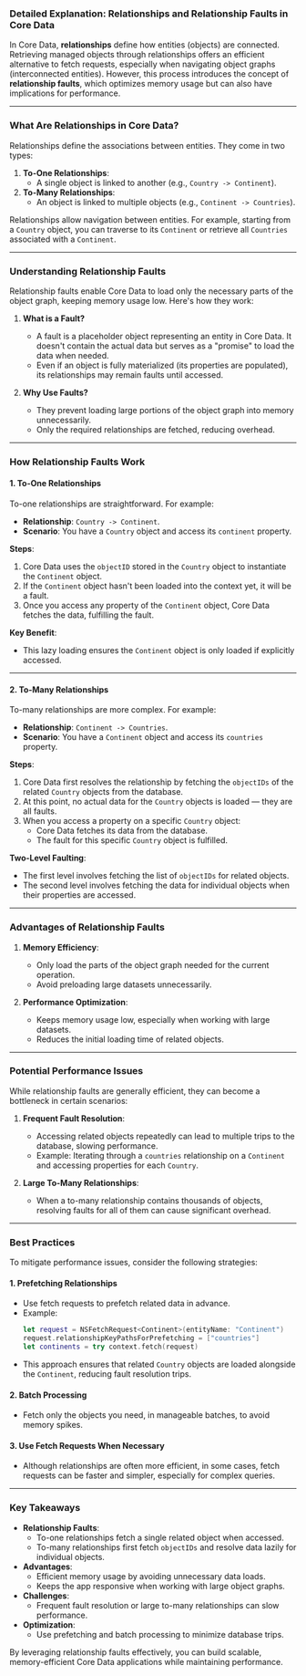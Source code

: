### **Detailed Explanation: Relationships and Relationship Faults in Core Data**

In Core Data, **relationships** define how entities (objects) are connected. Retrieving managed objects through relationships offers an efficient alternative to fetch requests, especially when navigating object graphs (interconnected entities). However, this process introduces the concept of **relationship faults**, which optimizes memory usage but can also have implications for performance.

---

### **What Are Relationships in Core Data?**

Relationships define the associations between entities. They come in two types:
1. **To-One Relationships**:
   - A single object is linked to another (e.g., `Country -> Continent`).
2. **To-Many Relationships**:
   - An object is linked to multiple objects (e.g., `Continent -> Countries`).

Relationships allow navigation between entities. For example, starting from a `Country` object, you can traverse to its `Continent` or retrieve all `Countries` associated with a `Continent`.

---

### **Understanding Relationship Faults**

Relationship faults enable Core Data to load only the necessary parts of the object graph, keeping memory usage low. Here's how they work:

1. **What is a Fault?**
   - A fault is a placeholder object representing an entity in Core Data. It doesn't contain the actual data but serves as a "promise" to load the data when needed.
   - Even if an object is fully materialized (its properties are populated), its relationships may remain faults until accessed.

2. **Why Use Faults?**
   - They prevent loading large portions of the object graph into memory unnecessarily.
   - Only the required relationships are fetched, reducing overhead.

---

### **How Relationship Faults Work**

#### **1. To-One Relationships**
To-one relationships are straightforward. For example:
- **Relationship**: `Country -> Continent`.
- **Scenario**: You have a `Country` object and access its `continent` property.

**Steps**:
1. Core Data uses the `objectID` stored in the `Country` object to instantiate the `Continent` object.
2. If the `Continent` object hasn't been loaded into the context yet, it will be a fault.
3. Once you access any property of the `Continent` object, Core Data fetches the data, fulfilling the fault.

**Key Benefit**:
- This lazy loading ensures the `Continent` object is only loaded if explicitly accessed.

---

#### **2. To-Many Relationships**
To-many relationships are more complex. For example:
- **Relationship**: `Continent -> Countries`.
- **Scenario**: You have a `Continent` object and access its `countries` property.

**Steps**:
1. Core Data first resolves the relationship by fetching the `objectIDs` of the related `Country` objects from the database.
2. At this point, no actual data for the `Country` objects is loaded — they are all faults.
3. When you access a property on a specific `Country` object:
   - Core Data fetches its data from the database.
   - The fault for this specific `Country` object is fulfilled.

**Two-Level Faulting**:
- The first level involves fetching the list of `objectIDs` for related objects.
- The second level involves fetching the data for individual objects when their properties are accessed.

---

### **Advantages of Relationship Faults**

1. **Memory Efficiency**:
   - Only load the parts of the object graph needed for the current operation.
   - Avoid preloading large datasets unnecessarily.

2. **Performance Optimization**:
   - Keeps memory usage low, especially when working with large datasets.
   - Reduces the initial loading time of related objects.

---

### **Potential Performance Issues**

While relationship faults are generally efficient, they can become a bottleneck in certain scenarios:

1. **Frequent Fault Resolution**:
   - Accessing related objects repeatedly can lead to multiple trips to the database, slowing performance.
   - Example: Iterating through a `countries` relationship on a `Continent` and accessing properties for each `Country`.

2. **Large To-Many Relationships**:
   - When a to-many relationship contains thousands of objects, resolving faults for all of them can cause significant overhead.

---

### **Best Practices**

To mitigate performance issues, consider the following strategies:

#### **1. Prefetching Relationships**
- Use fetch requests to prefetch related data in advance.
- Example:
  ```swift
  let request = NSFetchRequest<Continent>(entityName: "Continent")
  request.relationshipKeyPathsForPrefetching = ["countries"]
  let continents = try context.fetch(request)
  ```
- This approach ensures that related `Country` objects are loaded alongside the `Continent`, reducing fault resolution trips.

#### **2. Batch Processing**
- Fetch only the objects you need, in manageable batches, to avoid memory spikes.

#### **3. Use Fetch Requests When Necessary**
- Although relationships are often more efficient, in some cases, fetch requests can be faster and simpler, especially for complex queries.

---

### **Key Takeaways**

- **Relationship Faults**:
  - To-one relationships fetch a single related object when accessed.
  - To-many relationships first fetch `objectIDs` and resolve data lazily for individual objects.
- **Advantages**:
  - Efficient memory usage by avoiding unnecessary data loads.
  - Keeps the app responsive when working with large object graphs.
- **Challenges**:
  - Frequent fault resolution or large to-many relationships can slow performance.
- **Optimization**:
  - Use prefetching and batch processing to minimize database trips.

By leveraging relationship faults effectively, you can build scalable, memory-efficient Core Data applications while maintaining performance.
